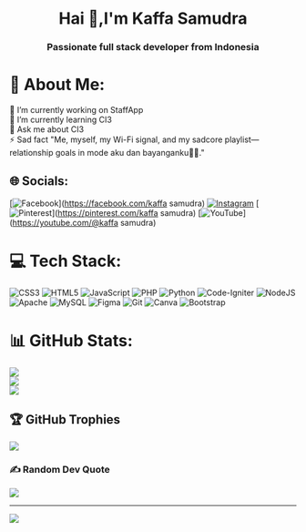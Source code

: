 <h1 align="center">Hai 👋,I'm Kaffa Samudra</h1>
<h3 align="center">Passionate full stack developer from Indonesia</h3>

# 💫 About Me:
🔭 I’m currently working on StaffApp<br>🌱 I’m currently learning CI3<br>💬 Ask me about CI3<br>⚡ Sad fact "Me, myself, my Wi-Fi signal, and my sadcore playlist—relationship goals in mode aku dan bayanganku🥀🌑."


## 🌐 Socials:
[![Facebook](https://img.shields.io/badge/Facebook-%231877F2.svg?logo=Facebook&logoColor=white)](https://facebook.com/kaffa samudra) [![Instagram](https://img.shields.io/badge/Instagram-%23E4405F.svg?logo=Instagram&logoColor=white)](https://instagram.com/kaffa_quotes) [![Pinterest](https://img.shields.io/badge/Pinterest-%23E60023.svg?logo=Pinterest&logoColor=white)](https://pinterest.com/kaffa samudra) [![YouTube](https://img.shields.io/badge/YouTube-%23FF0000.svg?logo=YouTube&logoColor=white)](https://youtube.com/@kaffa samudra) 

# 💻 Tech Stack:
![CSS3](https://img.shields.io/badge/css3-%231572B6.svg?style=flat&logo=css3&logoColor=white) ![HTML5](https://img.shields.io/badge/html5-%23E34F26.svg?style=flat&logo=html5&logoColor=white) ![JavaScript](https://img.shields.io/badge/javascript-%23323330.svg?style=flat&logo=javascript&logoColor=%23F7DF1E) ![PHP](https://img.shields.io/badge/php-%23777BB4.svg?style=flat&logo=php&logoColor=white) ![Python](https://img.shields.io/badge/python-3670A0?style=flat&logo=python&logoColor=ffdd54) ![Code-Igniter](https://img.shields.io/badge/CodeIgniter-%23EF4223.svg?style=flat&logo=codeIgniter&logoColor=white) ![NodeJS](https://img.shields.io/badge/node.js-6DA55F?style=flat&logo=node.js&logoColor=white) ![Apache](https://img.shields.io/badge/apache-%23D42029.svg?style=flat&logo=apache&logoColor=white) ![MySQL](https://img.shields.io/badge/mysql-4479A1.svg?style=flat&logo=mysql&logoColor=white) ![Figma](https://img.shields.io/badge/figma-%23F24E1E.svg?style=flat&logo=figma&logoColor=white) ![Git](https://img.shields.io/badge/git-%23F05033.svg?style=flat&logo=git&logoColor=white) ![Canva](https://img.shields.io/badge/Canva-%2300C4CC.svg?style=flat&logo=Canva&logoColor=white) ![Bootstrap](https://img.shields.io/badge/bootstrap-%238511FA.svg?style=flat&logo=bootstrap&logoColor=white)
# 📊 GitHub Stats:
![](https://github-readme-stats.vercel.app/api?username=kaffasamudra&theme=ambient_gradient&hide_border=false&include_all_commits=true&count_private=false)<br/>
![](https://github-readme-streak-stats.herokuapp.com/?user=kaffasamudra&theme=ambient_gradient&hide_border=false)<br/>
![](https://github-readme-stats.vercel.app/api/top-langs/?username=kaffasamudra&theme=ambient_gradient&hide_border=false&include_all_commits=true&count_private=false&layout=compact)

## 🏆 GitHub Trophies
![](https://github-profile-trophy.vercel.app/?username=kaffasamudra&theme=radical&no-frame=false&no-bg=true&margin-w=4)

### ✍️ Random Dev Quote
![](https://quotes-github-readme.vercel.app/api?type=horizontal&theme=tokyonight)

---
[![](https://visitcount.itsvg.in/api?id=kaffasamudra&icon=2&color=0)](https://visitcount.itsvg.in)

<!-- Proudly created with GPRM ( https://gprm.itsvg.in ) -->
